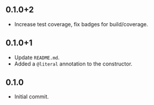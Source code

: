 ## 0.1.0+2

- Increase test coverage, fix badges for build/coverage.

## 0.1.0+1

- Update `README.md`.
- Added a `@literal` annotation to the constructor.

## 0.1.0

- Initial commit.
